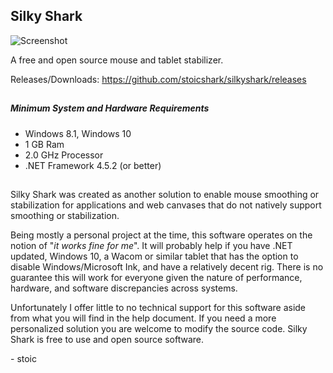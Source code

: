 ## Silky Shark

![Screenshot](https://dl.dropboxusercontent.com/s/91yn1ca2zzsvc4i/silky%20shark.png)

A free and open source mouse and tablet stabilizer.

Releases/Downloads: https://github.com/stoicshark/silkyshark/releases

##

##### Minimum System and Hardware Requirements

- Windows 8.1, Windows 10
- 1 GB Ram
- 2.0 GHz Processor
- .NET Framework 4.5.2 (or better)

##

Silky Shark was created as another solution to enable mouse smoothing or stabilization for applications and web canvases that do not natively support smoothing or stabilization.

Being mostly a personal project at the time, this software operates on the notion of "<i>it works fine for me</i>". It will probably help if you have .NET updated, Windows 10, a Wacom or similar tablet that has the option to disable Windows/Microsoft Ink, and have a relatively decent rig. There is no guarantee this will work for everyone given the nature of performance, hardware, and software discrepancies across systems.

Unfortunately I offer little to no technical support for this software aside from what you will find in the help document. If you need a more personalized solution you are welcome to modify the source code. Silky Shark is free to use and open source software.

\- stoic
